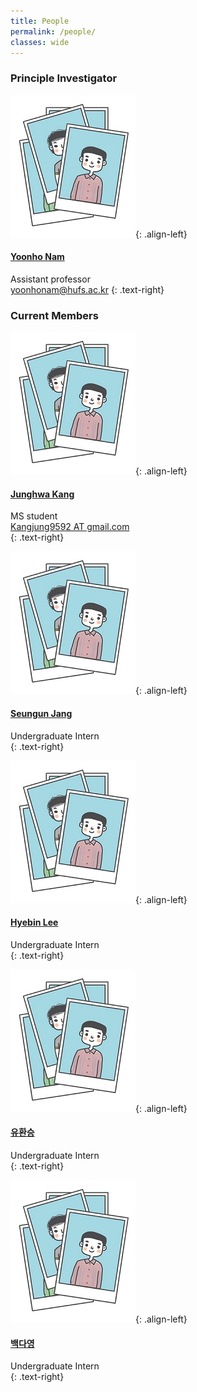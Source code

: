 ```yaml
---
title: People
permalink: /people/
classes: wide
---
```


### Principle Investigator

![image-left](/assets/images/people/person1.JPG){: .align-left}

#### [Yoonho Nam](https://yoonhonam.github.io/)
Assistant professor   
[yoonhonam@hufs.ac.kr](mailto:yoonhonam@hufs.ac.kr)
{: .text-right}   
   
   
### Current Members

![image-left](/assets/images/people/person1.JPG){: .align-left}

#### [Junghwa Kang]()   
MS student   
[Kangjung9592 AT gmail.com]()   
{: .text-right}   
   
   
![image-left](/assets/images/people/person1.JPG){: .align-left}

#### [Seungun Jang]()   
Undergraduate Intern   
{: .text-right}  
  
  
  
![image-left](/assets/images/people/person1.JPG){: .align-left}

#### [Hyebin Lee]()   
Undergraduate Intern   
{: .text-right}   
   

![image-left](/assets/images/people/person1.JPG){: .align-left}

#### [유환승]()   
Undergraduate Intern   
{: .text-right}   
   
   
![image-left](/assets/images/people/person1.JPG){: .align-left}

#### [백다영]()   
Undergraduate Intern   
{: .text-right}
